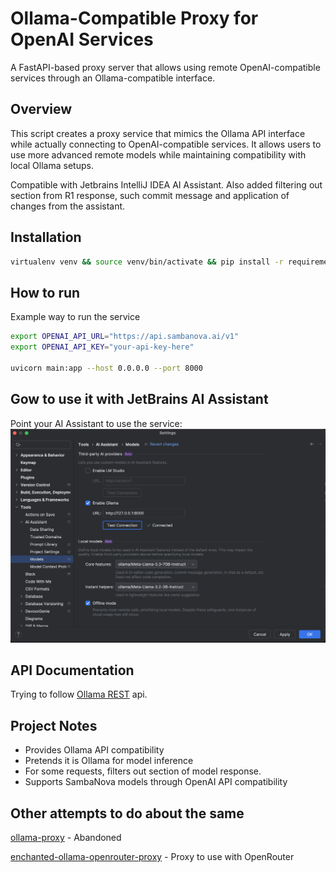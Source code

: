 # Ollama-Compatible Proxy for OpenAI Services

A FastAPI-based proxy server that allows using remote OpenAI-compatible services through an Ollama-compatible interface.

## Overview
This script creates a proxy service that mimics the Ollama API interface while actually connecting to OpenAI-compatible services. It allows users to use more advanced remote models while maintaining compatibility with local Ollama setups.

Compatible with Jetbrains IntelliJ IDEA AI Assistant. Also added filtering out <think> section from R1 response, such commit message and application of changes from the assistant.

## Installation

```bash
virtualenv venv && source venv/bin/activate && pip install -r requirements.txt
```

## How to run
Example way to run the service
```bash
export OPENAI_API_URL="https://api.sambanova.ai/v1"
export OPENAI_API_KEY="your-api-key-here"

uvicorn main:app --host 0.0.0.0 --port 8000
```

## Gow to use it with JetBrains AI Assistant

Point your AI Assistant to use the service:
![Settings](docs/ai-assistant-setup.png)


## API Documentation

Trying to follow [Ollama REST](https://www.postman.com/postman-student-programs/ollama-api/collection/suc47x8/ollama-rest-api) api.

## Project Notes

- Provides Ollama API compatibility
- Pretends it is Ollama for model inference
- For some requests, filters out <think> section of model response.
- Supports SambaNova models through OpenAI API compatibility

## Other attempts to do about the same

[ollama-proxy](https://pypi.org/project/ollama-proxy/) - Abandoned

[enchanted-ollama-openrouter-proxy](https://github.com/xsharov/enchanted-ollama-openrouter-proxy/tree/main) - Proxy to use with OpenRouter
